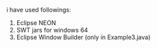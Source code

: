 i have used followings: 
<ol>
<li>Eclipse NEON </li> 
<li>SWT jars for windows 64 </li> 
<li>Eclipse Window Builder (only in Example3.java) </li>  